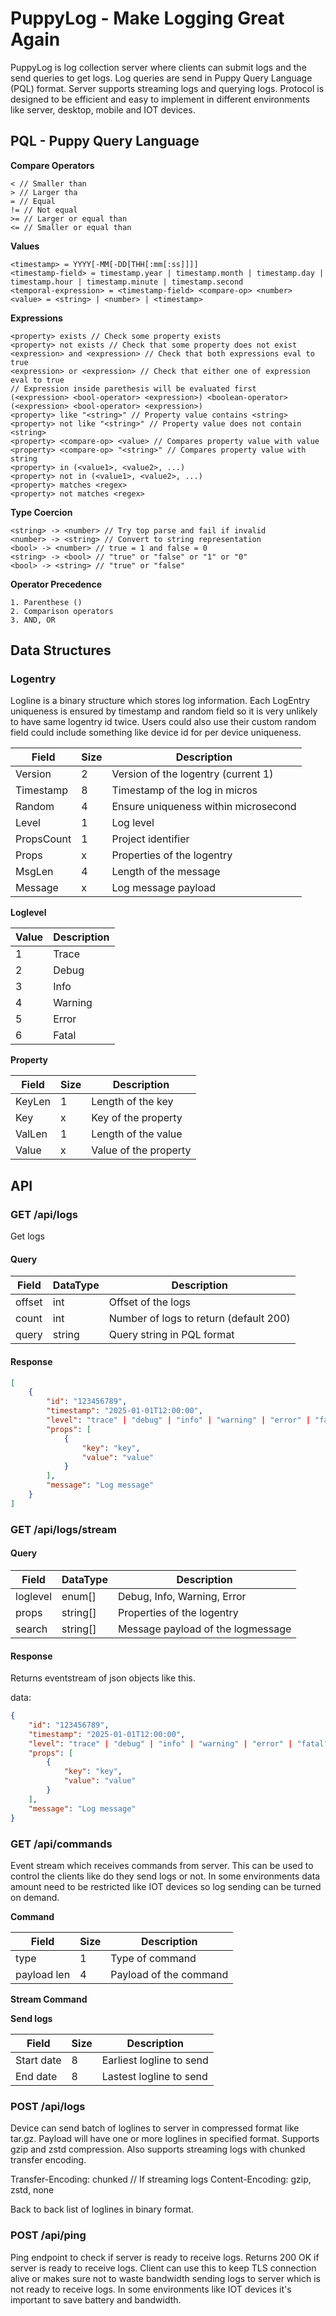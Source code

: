 # PuppyLog - Make Logging Great Again

PuppyLog is log collection server where clients can submit logs and the send queries to get logs. Log queries are send in Puppy Query Language (PQL) format. Server supports streaming logs and querying logs. Protocol is designed to be efficient and easy to implement in different environments like server, desktop, mobile and IOT devices.

## PQL - Puppy Query Language

**Compare Operators**
```
< // Smaller than
> // Larger tha
= // Equal
!= // Not equal
>= // Larger or equal than 
<= // Smaller or equal than
```

**Values**
```
<timestamp> = YYYY[-MM[-DD[THH[:mm[:ss]]]]
<timestamp-field> = timestamp.year | timestamp.month | timestamp.day | timestamp.hour | timestamp.minute | timestamp.second
<temporal-expression> = <timestamp-field> <compare-op> <number>
<value> = <string> | <number> | <timestamp>
```

**Expressions**
```
<property> exists // Check some property exists
<property> not exists // Check that some property does not exist
<expression> and <expression> // Check that both expressions eval to true
<expression> or <expression> // Check that either one of expression eval to true
// Expression inside parethesis will be evaluated first
(<expression> <bool-operator> <expression>) <boolean-operator> (<expression> <bool-operator> <expression>)
<property> like "<string>" // Property value contains <string>
<property> not like "<string>" // Property value does not contain <string>
<property> <compare-op> <value> // Compares property value with value
<property> <compare-op> "<string>" // Compares property value with string
<property> in (<value1>, <value2>, ...)
<property> not in (<value1>, <value2>, ...)
<property> matches <regex>
<property> not matches <regex>
```

**Type Coercion**

```
<string> -> <number> // Try top parse and fail if invalid
<number> -> <string> // Convert to string representation
<bool> -> <number> // true = 1 and false = 0
<string> -> <bool> // "true" or "false" or "1" or "0"
<bool> -> <string> // "true" or "false"
```

**Operator Precedence**
```
1. Parenthese ()
2. Comparison operators
3. AND, OR
```


## Data Structures

### Logentry

Logline is a binary structure which stores log information. Each LogEntry uniqueness is ensured by timestamp and random field so it is very unlikely to have same logentry id twice. Users could also use their custom random field could include something like device id for per device uniqueness.

| Field      | Size | Description                          |
|------------|------|--------------------------------------|
| Version    | 2	| Version of the logentry (current 1)  |
| Timestamp  | 8    | Timestamp of the log in micros       |
| Random     | 4    | Ensure uniqueness within microsecond |
| Level      | 1    | Log level                            |
| PropsCount | 1    | Project identifier                   |
| Props      | x    | Properties of the logentry           |
| MsgLen     | 4    | Length of the message                |
| Message    | x    | Log message payload                  |

**Loglevel**

| Value | Description |
|-------|-------------|
| 1     | Trace       |
| 2     | Debug       |
| 3     | Info        |
| 4     | Warning     |
| 5     | Error       |
| 6     | Fatal       |

**Property**

| Field  | Size | Description           |
|--------|------|-----------------------|
| KeyLen | 1	| Length of the key     |
| Key    | x    | Key of the property   |
| ValLen | 1    | Length of the value   |
| Value  | x    | Value of the property |

## API

### GET /api/logs
Get logs

#### Query

| Field     | DataType | Description                           |
| --------- | -------- | --------------------------------------|
| offset	| int      | Offset of the logs                    |
| count     | int      | Number of logs to return (default 200)|
| query     | string   | Query string in PQL format            |

#### Response

```json
[
    {
		"id": "123456789",
        "timestamp": "2025-01-01T12:00:00",
        "level": "trace" | "debug" | "info" | "warning" | "error" | "fatal",
		"props": [
			{
				"key": "key",
				"value": "value"
			}
		],
        "message": "Log message"
    }
]
```

### GET /api/logs/stream

#### Query

| Field     | DataType | Description                       |
| --------- | -------- | --------------------------------- |
| loglevel  | enum[]   | Debug, Info, Warning, Error       |
| props	 	| string[] | Properties of the logentry        |
| search    | string[] | Message payload of the logmessage |

#### Response
Returns eventstream of json objects like this.

data:
```json
{
	"id": "123456789",
	"timestamp": "2025-01-01T12:00:00",
	"level": "trace" | "debug" | "info" | "warning" | "error" | "fatal",
	"props": [
		{
			"key": "key",
			"value": "value"
		}
	],
	"message": "Log message"
}
```



### GET /api/commands
Event stream which receives commands from server. This can be used to control the clients like do they send logs or not. In some environments data amount need to be restricted like IOT devices so log sending can be turned on demand.

**Command**

|Field       |Size|Description             |
|------------|----|------------------------|
|type        | 1  | Type of command        |
|payload len | 4  | Payload of the command |

**Stream Command**

**Send logs**

| Field       | Size | Description              |
|-------------|------|--------------------------|
| Start date  | 8    | Earliest logline to send |
| End date    | 8    | Lastest logline to send  |

### POST /api/logs

Device can send batch of loglines to server in compressed format like tar.gz. Payload will have one or more loglines in specified format. Supports gzip and zstd compression. Also supports streaming logs with chunked transfer encoding.

Transfer-Encoding: chunked // If streaming logs
Content-Encoding: gzip, zstd, none

Back to back list of loglines in binary format.

### POST /api/ping

Ping endpoint to check if server is ready to receive logs. Returns 200 OK if server is ready to receive logs. Client can use this to keep TLS connection alive or makes sure not to waste bandwidth sending logs to server which is not ready to receive logs. In some environments like IOT devices it's important to save battery and bandwidth.